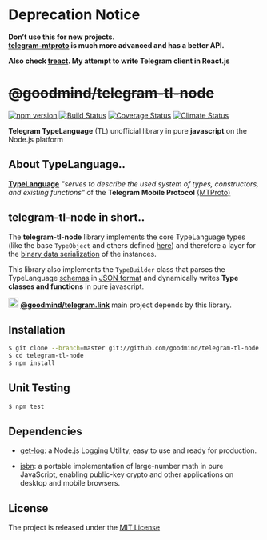 # Deprecation Notice
**Don’t use this for new projects.**  
**[telegram-mtproto](https://github.com/zerobias/telegram-mtproto) is much more advanced and has a better API.**

**Also check [treact](https://github.com/goodmind/treact). My attempt to write Telegram client in React.js**

<s>@goodmind/telegram-tl-node</s>
=================================
[![npm version][npm-image]][npm-url] [![Build Status][travis-image]][travis-url] [![Coverage Status][coverage-image]][coverage-url] [![Climate Status][climate-image]][climate-url]

**Telegram TypeLanguage** (TL) unofficial library in pure **javascript** on the Node.js platform

## About TypeLanguage..

[**TypeLanguage**](https://core.telegram.org/mtproto/TL)
_"serves to describe the used system of types, constructors, and existing functions"_ of the **Telegram Mobile Protocol** 
[(MTProto)](https://core.telegram.org/mtproto)

## telegram-tl-node in short..

The **telegram-tl-node** library implements the core TypeLanguage types (like the base `TypeObject` 
and others defined [here](https://core.telegram.org/mtproto/TL#example)) and therefore a layer for the
[binary data serialization](https://core.telegram.org/mtproto/serialize) of the instances.

This library also implements the `TypeBuilder` class that parses the TypeLanguage [schemas](https://core.telegram.org/schema) 
in [JSON format](https://core.telegram.org/schema/mtproto-json) and dynamically writes **Type classes and functions** in
pure javascript.

<img src="https://raw.githubusercontent.com/enricostara/telegram.link/master/telegram.link.png" 
    width="20" /> [**@goodmind/telegram.link**](http://github.com/goodmind/telegram.link)  main project depends by this library.

## Installation

```bash
$ git clone --branch=master git://github.com/goodmind/telegram-tl-node.git
$ cd telegram-tl-node
$ npm install
```

## Unit Testing 

```bash
$ npm test
```

## Dependencies

- [get-log](https://github.com/enricostara/get-log): a Node.js Logging Utility, easy to use and ready for production.

- [jsbn](https://github.com/andyperlitch/jsbn): a portable implementation of large-number math in pure JavaScript, 
enabling public-key crypto and other applications on desktop and mobile browsers.

## License

The project is released under the [MIT License](./LICENSE) 

[npm-url]: https://www.npmjs.org/package/@goodmind/telegram-tl-node
[npm-image]: https://badge.fury.io/js/%40goodmind%2Ftelegram-tl-node.svg

[travis-url]: https://travis-ci.org/goodmind/telegram-tl-node
[travis-image]: https://travis-ci.org/goodmind/telegram-tl-node.svg?branch=master

[coverage-url]: https://coveralls.io/r/enricostara/telegram-tl-node?branch=master
[coverage-image]: https://img.shields.io/coveralls/enricostara/telegram-tl-node.svg

[climate-url]: https://codeclimate.com/github/enricostara/telegram-tl-node
[climate-image]: https://codeclimate.com/github/enricostara/telegram-tl-node/badges/gpa.svg
